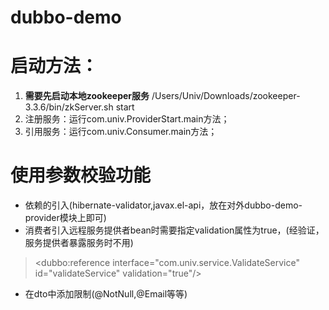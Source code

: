 # dubbo-demo

# 启动方法：
1. **需要先启动本地zookeeper服务**
  /Users/Univ/Downloads/zookeeper-3.3.6/bin/zkServer.sh start
2. 注册服务：运行com.univ.ProviderStart.main方法；
3. 引用服务：运行com.univ.Consumer.main方法；


# 使用参数校验功能
* 依赖的引入(hibernate-validator,javax.el-api，放在对外dubbo-demo-provider模块上即可)
* 消费者引入远程服务提供者bean时需要指定validation属性为true，(经验证，服务提供者暴露服务时不用)
> <dubbo:reference interface="com.univ.service.ValidateService" id="validateService" validation="true"/>
* 在dto中添加限制(@NotNull,@Email等等)
        

